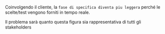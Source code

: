 Coinvolgendo il cliente, la `fase di specifica diventa piu leggera` perché le scelte/test vengono forniti in tempo reale. 

Il problema sarà quanto questa figura sia rappresentativa di tutti gli stakeholders